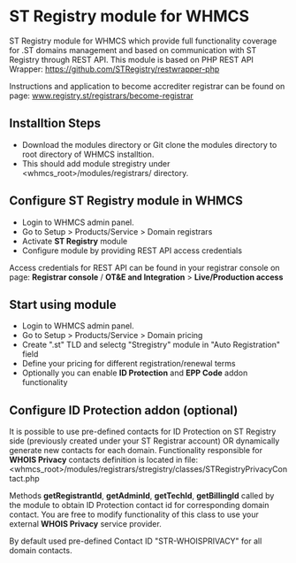 # ST Registry module for WHMCS
ST Registry module for WHMCS which provide full functionality coverage for .ST domains management and based on communication with ST Registry through REST API.
This module is based on PHP REST API Wrapper: https://github.com/STRegistry/restwrapper-php

Instructions and application to become accrediter registrar can be found on page: www.registry.st/registrars/become-registrar

## Installtion Steps
* Download the modules directory or Git clone the modules directory to root directory of WHMCS installtion.
* This should add module stregistry under <whmcs_root>/modules/registrars/ directory.

## Configure ST Registry module in WHMCS
* Login to WHMCS admin panel.
* Go to Setup > Products/Service > Domain registrars
* Activate <b>ST Registry</b> module
* Configure module by providing REST API access credentials

Access credentials for REST API can be found in your registrar console on page:
<b>Registrar console</b> / <b>OT&E and Integration</b> > <b>Live/Production access</b>

## Start using module
* Login to WHMCS admin panel.
* Go to Setup > Products/Service > Domain pricing
* Create ".st" TLD and selectg "Stregistry" module in "Auto Registration" field
* Define your pricing for different registration/renewal terms
* Optionally you can enable <b>ID Protection</b> and <b>EPP Code</b> addon functionality

## Configure ID Protection addon (optional)
It is possible to use pre-defined contacts for ID Protection on ST Registry side (previously created under your ST Registrar account) OR dynamically generate new contacts for each domain. 
Functionality responsible for <b>WHOIS Privacy</b> contacts definition is located in file:
<whmcs_root>/modules/registrars/stregistry/classes/STRegistryPrivacyContact.php

Methods <b>getRegistrantId</b>, <b>getAdminId</b>, <b>getTechId</b>, <b>getBillingId</b> called by the module to obtain ID Protection contact id for corresponding domain contact.
You are free to modify functionality of this class to use your external <b>WHOIS Privacy</b> service provider.

By default used pre-defined Contact ID "STR-WHOISPRIVACY" for all domain contacts.

